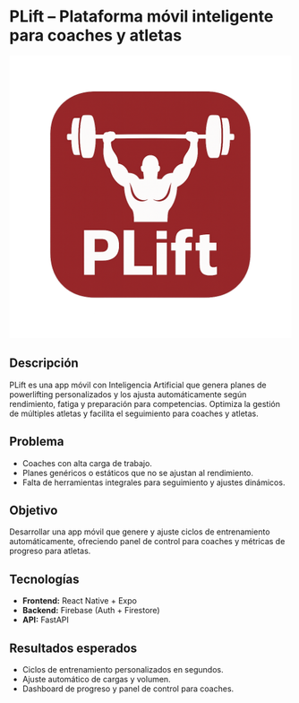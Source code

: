 # PLift – Plataforma móvil inteligente para coaches y atletas

![PLift Logo](images/Logo.png)

## Descripción
PLift es una app móvil con Inteligencia Artificial que genera planes de powerlifting personalizados y los ajusta automáticamente según rendimiento, fatiga y preparación para competencias. Optimiza la gestión de múltiples atletas y facilita el seguimiento para coaches y atletas.

## Problema
- Coaches con alta carga de trabajo.  
- Planes genéricos o estáticos que no se ajustan al rendimiento.  
- Falta de herramientas integrales para seguimiento y ajustes dinámicos.

## Objetivo
Desarrollar una app móvil que genere y ajuste ciclos de entrenamiento automáticamente, ofreciendo panel de control para coaches y métricas de progreso para atletas.

## Tecnologías
- **Frontend:** React Native + Expo  
- **Backend:** Firebase (Auth + Firestore)  
- **API:** FastAPI 

## Resultados esperados
- Ciclos de entrenamiento personalizados en segundos.  
- Ajuste automático de cargas y volumen.  
- Dashboard de progreso y panel de control para coaches.

